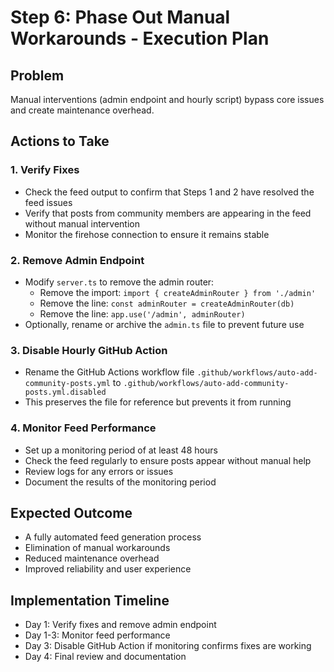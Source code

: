 # Step 6: Phase Out Manual Workarounds - Execution Plan

## Problem
Manual interventions (admin endpoint and hourly script) bypass core issues and create maintenance overhead.

## Actions to Take

### 1. Verify Fixes
- Check the feed output to confirm that Steps 1 and 2 have resolved the feed issues
- Verify that posts from community members are appearing in the feed without manual intervention
- Monitor the firehose connection to ensure it remains stable

### 2. Remove Admin Endpoint
- Modify `server.ts` to remove the admin router:
  - Remove the import: `import { createAdminRouter } from './admin'`
  - Remove the line: `const adminRouter = createAdminRouter(db)`
  - Remove the line: `app.use('/admin', adminRouter)`
- Optionally, rename or archive the `admin.ts` file to prevent future use

### 3. Disable Hourly GitHub Action
- Rename the GitHub Actions workflow file `.github/workflows/auto-add-community-posts.yml` to `.github/workflows/auto-add-community-posts.yml.disabled`
- This preserves the file for reference but prevents it from running

### 4. Monitor Feed Performance
- Set up a monitoring period of at least 48 hours
- Check the feed regularly to ensure posts appear without manual help
- Review logs for any errors or issues
- Document the results of the monitoring period

## Expected Outcome
- A fully automated feed generation process
- Elimination of manual workarounds
- Reduced maintenance overhead
- Improved reliability and user experience

## Implementation Timeline
- Day 1: Verify fixes and remove admin endpoint
- Day 1-3: Monitor feed performance
- Day 3: Disable GitHub Action if monitoring confirms fixes are working
- Day 4: Final review and documentation 